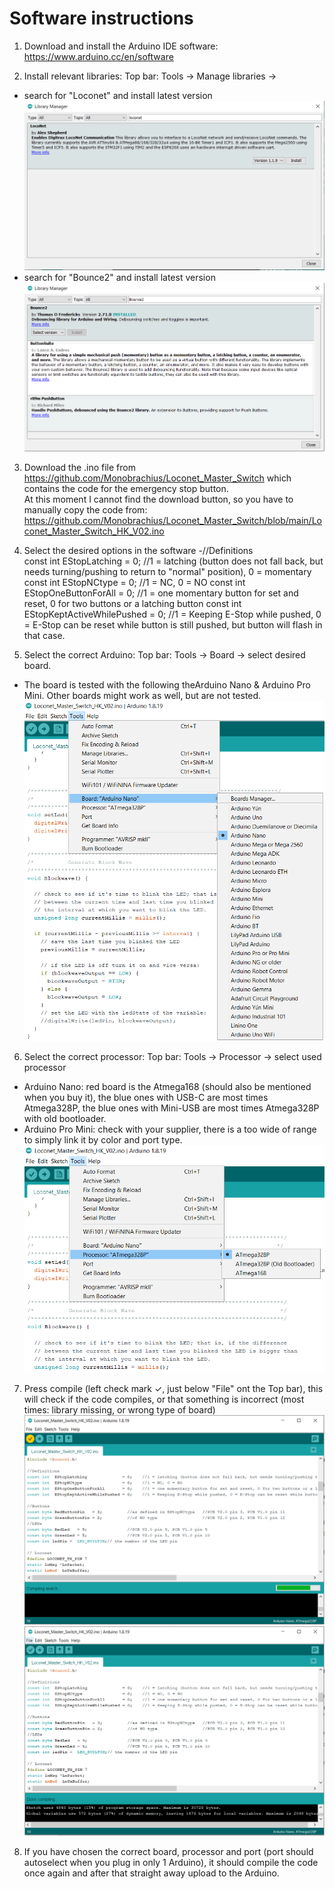 # Software instructions

1. Download and install the Arduino IDE software: https://www.arduino.cc/en/software  

2. Install relevant libraries: Top bar: Tools -> Manage libraries -> 
  - search for "Loconet" and install latest version  
  ![This is an image](/images/instructions/Find_loconet_library.PNG)
  - search for "Bounce2" and install latest version  
  ![This is an image](/images/instructions/Find_Bounce2_library.PNG)
  

3. Download the .ino file from https://github.com/Monobrachius/Loconet_Master_Switch which contains the code for the emergency stop button.  
   At this moment I cannot find the download button, so you have to manually copy the code from: https://github.com/Monobrachius/Loconet_Master_Switch/blob/main/Loconet_Master_Switch_HK_V02.ino  

4. Select the desired options in the software
  -//Definitions  
   const int  EStopLatching              = 0;    //1 = latching (button does not fall back, but needs turning/pushing to return to "normal" position), 0 = momentary
   const int  EStopNCtype                = 0;    //1 = NC, 0 = NO
   const int  EStopOneButtonForAll       = 0;    //1 = one momentary button for set and reset, 0 for two buttons or a latching button
   const int  EStopKeptActiveWhilePushed = 0;    //1 = Keeping E-Stop while pushed, 0 = E-Stop can be reset while button is still pushed, but button will flash in that case.
   
5. Select the correct Arduino: Top bar: Tools -> Board -> select desired board.  
  - The board is tested with the following theArduino Nano & Arduino Pro Mini. Other boards might work as well, but are not tested. 
  ![This is an image](/images/instructions/select_board.PNG)

6. Select the correct processor: Top bar: Tools -> Processor -> select used processor  
  - Arduino Nano: red board is the Atmega168 (should also be mentioned when you buy it), the blue ones with USB-C are most times Atmega328P, the blue ones with Mini-USB are most times Atmega328P with old bootloader.  
  - Arduino Pro Mini: check with your supplier, there is a too wide of range to simply link it by color and port type.  
  ![This is an image](/images/instructions/select_processor.PNG)

7. Press compile (left check mark ✓, just below "File" ont the Top bar), this will check if the code compiles, or that something is incorrect (most times: library missing, or wrong type of board)  
![This is an image](/images/instructions/compile_code.PNG)
![This is an image](/images/instructions/compiling_done.PNG)

8. If you have chosen the correct board, processor and port (port should autoselect when you plug in only 1 Arduino), it should compile the code once again and after that straight away upload to the Arduino.  
